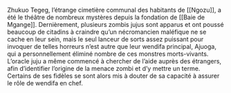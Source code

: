 Zhukuo Tegeg, l’étrange cimetière communal des habitants de [[Ngozu]], a été le théâtre de nombreux mystères depuis la fondation de [[Baie de Mgange]]. Dernièrement, plusieurs zombis jujus sont apparus et ont poussé beaucoup de citadins à craindre qu’un nécromancien maléfique ne se cache en leur sein, mais le seul lanceur de sorts assez puissant pour invoquer de telles horreurs n’est autre que leur wendifa principal, Ajuoga, qui a personnellement éliminé nombre de ces monstres morts-vivants. L’oracle juju a même commencé à chercher de l’aide auprès des étrangers, afin d’identifier l’origine de la menace zombi et d’y mettre un terme. Certains de ses fidèles se sont alors mis à douter de sa capacité à assurer le rôle de wendifa en chef.